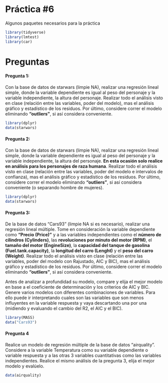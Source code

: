 Práctica \#6
================

Algunos paquetes necesarios para la práctica

``` r
library(tidyverse)
library(lmtest)
library(car)
```

# Preguntas

#### Pregunta 1:

Con la base de datos de starwars (limpie NA), realizar una regresión
lineal simple, donde la variable dependiente es igual al peso del
personaje y la variable independiente, la altura del personaje. Realizar
todo el análisis visto en clase (relación entre las variables, poder del
modelo), mas el análisis gráfico y estadístico de los residuos. Por
último, considere correr el modelo eliminando **“outliers”**, si así
considera conveniente.

``` r
library(dplyr)
data(starwars)
```

#### Pregunta 2:

Con la base de datos de starwars (limpie NA), realizar una regresión
lineal simple, donde la variable dependiente es igual al peso del
personaje y la variable independiente, la altura del personaje. **En
esta ocasión solo realice en análisis para los personajes de raza
humana**. Realizar todo el análisis visto en clase (relación entre las
variables, poder del modelo e intervalos de confianza), mas el análisis
gráfico y estadístico de los residuos. Por último, considere correr el
modelo eliminando **“outliers”**, si así considera conveniente (o
separando hombre de mujeres).

``` r
library(dplyr)
data(starwars)
```

#### Pregunta 3:

De la base de datos “Cars93” (limpie NA si es necesario), realizar una
regresión lineal múltiple. Tome en consideración la variable dependiente
como **“Precio (Price)”** y a las variables independientes como el
**número de cilindros (Cylinders)**, las **revoluciones por minuto del
motor (RPM)**, el **tamaño del motor (EngineSize)**, la **capacidad del
tanque de gasolina (Fuel.tank.capacity)**, la **longitud del carro
(Lenght)** y el **peso del carro (Weight)**. Realizar todo el análisis
visto en clase (relación entre las variables, poder del modelo con
Rajustado, AIC y BIC), mas el análisis gráfico y estadístico de los
residuos. Por último, considere correr el modelo eliminando
**“outliers”**, si así considera conveniente.

Antes de analizar a profundidad su modelo, compare y elija el mejor
modelo en base a el coeficiente de determinación y los criterios de AIC
y BIC. Genere varios modelos con diferentes combinaciones de variables.
Para ello puede ir interpretando cuales son las variables que son menos
influyentes en la variable respuesta y vaya descartando una por una
(midiendo y evaluando el cambio del R2, el AIC y el BIC).

``` r
library(MASS)
data("Cars93")
```

#### Pregunta 4

Realice un modelo de regresión múltiple de la base de datos
“airquality”. Considere a la variable Temperatura como su variable
dependiente o variable respuesta y a las otras 3 variables cuantitativas
como las variables independientes. Realice el mismo análisis de la
pregunta 3, elija el mejor modelo y evalúelo.

``` r
data(airquality)
```
